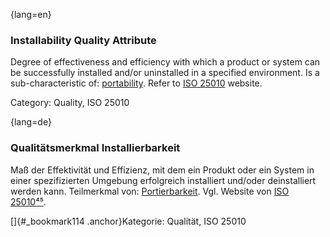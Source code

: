 {lang=en}
### Installability Quality Attribute
Degree of effectiveness and efficiency with which a product or system can be successfully installed and/or uninstalled in a specified environment.
Is a sub-characteristic of: [portability](#term-portability-quality-attribute).
Refer to [ISO 25010](http://iso25000.com/index.php/en/iso-25000-standards/iso-25010) website.

Category: Quality, ISO 25010

{lang=de}
### Qualitätsmerkmal Installierbarkeit

Maß der Effektivität und Effizienz, mit dem ein Produkt oder ein
System in einer spezifizierten Umgebung erfolgreich installiert
und/oder deinstalliert werden kann. Teilmerkmal von:
[Portierbarkeit](#_bookmark157). Vgl. Website von [ISO
25010](http://iso25000.com/index.php/en/iso-25000-standards/iso-25010)[⁴⁵](#_bookmark116).

[]{#_bookmark114 .anchor}Kategorie: Qualität, ISO 25010

